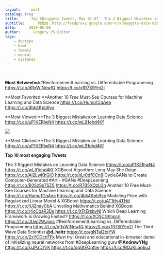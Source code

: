 ```yaml
---
layout:     post
catalog: true
title:      Top KDnuggets tweets, May 01-07： The 3 Biggest Mistakes in Learning Data Science; ReinforcementLearning vs. Differentiable Programming; XGBoost Reign
subtitle:      转载自：http://feedproxy.google.com/~r/kdnuggets-data-mining-analytics/~3/dpZShXdtgM4/top-tweets-may01-07.html
date:      2019-05-09
author:      Gregory PS Editor
tags:
    - doctype
    - html
    - tweets
    - neural
    - mistakes
---
```



  
 

**Most Retweeted:**#ReinforcementLearning vs. Differentiable Programming 
https://t.co/dRxWINcwfQ
https://t.co/x1R7S9Ym2I


**Most Favorited:**Another 10 Free Must-See Courses for Machine Learning and Data Science 
https://t.co/Humu1CqAea
https://t.co/4bk4Kpb9yx


**Most Viewed:**The 3 Biggest Mistakes on Learning Data Science 
https://t.co/uP1KERjwN4
https://t.co/wL91ohd4Kf

![](https://pbs.twimg.com/media/D55CyckWsAALHo2.jpg)



**Most Clicked:**The 3 Biggest Mistakes on Learning Data Science 
https://t.co/uP1KERjwN4
https://t.co/wL91ohd4Kf


**Top 10 most engaging Tweets**

 The 3 Biggest Mistakes on Learning Data Science 
https://t.co/uP1KERjwN4
https://t.co/wL91ohd4Kf
 XGBoost Algorithm: Long May She Reign 
https://t.co/AI2LwKhGlO
https://t.co/nLr0dfCCn8
 CycleGANs to Create Computer-Generated #Art - #GANs #DeepLearning 
https://t.co/B0SzSs7SZS
https://t.co/R7B5XQzLGn
 Another 10 Free Must-See Courses for Machine Learning and Data Science 
https://t.co/Humu1CqAea
https://t.co/4bk4Kpb9yx
 Modeling Price with Regularized Linear Model & XGBoost 
https://t.co/uAT1Hy4THd
https://t.co/lUjZnayCbA
 Unveiling Mathematics Behind XGBoost 
https://t.co/r4oCbzR3Ds
https://t.co/XFtErsbyNj
 Which Deep Learning Framework is Growing Fastest? 
https://t.co/XCNCGhbpcn
https://t.co/JUwj2WJpgc
 #ReinforcementLearning vs. Differentiable Programming 
https://t.co/dRxWINcwfQ
https://t.co/x1R7S9Ym2I
 The Third Wave Data Scientist **@d_haitz**
https://t.co/gNTal2txYW
https://t.co/2xYCDcnFFk
 Must try! Great and educational in-browser demo of Initializing neural networks from #DeepLearning guru **@AndrewYNg**
https://t.co/sjJPaDYjjK
https://t.co/dqGtEOpttw
https://t.co/BQJKLaq6uJ
 






